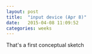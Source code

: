 ```yaml
---
layout: post
title:  "input device (Apr 8)"
date:   2015-04-08 11:09:52
categories: weeks
---
```

That's a first conceptual sketch


 
 


